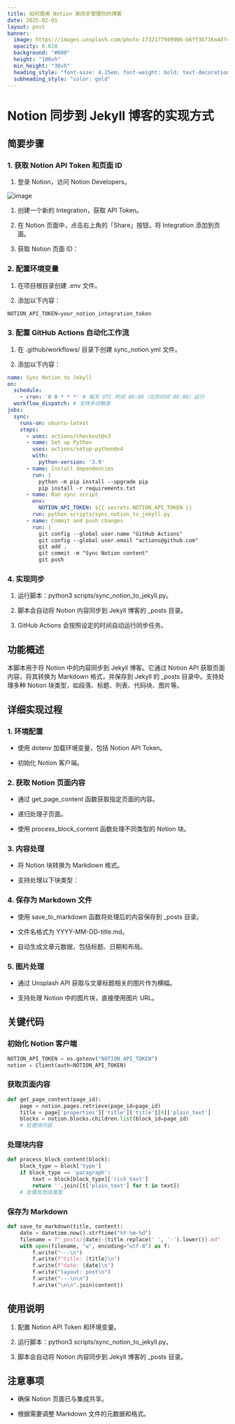 ```yaml
---
title: 如何使用 Notion 来同步管理你的博客
date: 2025-02-01
layout: post
banner:
  image: https://images.unsplash.com/photo-1732177949906-b6ff36716a4d?crop=entropy&cs=tinysrgb&fit=max&fm=jpg&ixid=M3w2OTIwMzJ8MHwxfHJhbmRvbXx8fHx8fHx8fDE3MzgzNzgxMjJ8&ixlib=rb-4.0.3&q=80&w=1080
  opacity: 0.618
  background: "#000"
  height: "100vh"
  min_height: "38vh"
  heading_style: "font-size: 4.25em; font-weight: bold; text-decoration: underline"
  subheading_style: "color: gold"
---
```


# Notion 同步到 Jekyll 博客的实现方式

## 简要步骤

### 1. 获取 Notion API Token 和页面 ID

1. 登录 Notion，访问 Notion Developers。

![image](https://prod-files-secure.s3.us-west-2.amazonaws.com/a7a0cc5a-89b9-4cda-8686-1fba0ca52f40/d19c1afe-dea5-4312-9333-786b0ba83054/image.png?X-Amz-Algorithm=AWS4-HMAC-SHA256&X-Amz-Content-Sha256=UNSIGNED-PAYLOAD&X-Amz-Credential=ASIAZI2LB4662TVYQ6I3%2F20250201%2Fus-west-2%2Fs3%2Faws4_request&X-Amz-Date=20250201T024842Z&X-Amz-Expires=3600&X-Amz-Security-Token=IQoJb3JpZ2luX2VjEML%2F%2F%2F%2F%2F%2F%2F%2F%2F%2FwEaCXVzLXdlc3QtMiJGMEQCIETxOyNBu72k%2FEAWdRAKJs4ziy%2BvdoIioOhIZaE3L4b%2BAiB%2FgASMCyQAYvndG0VCja307xKiKZMGqOmuYJvE95htOSqIBAjK%2F%2F%2F%2F%2F%2F%2F%2F%2F%2F8BEAAaDDYzNzQyMzE4MzgwNSIMLm5ZJjxdwwA810LZKtwDXSUx2HlvS3JBYEiivKdz7zp5dH50QKM73ksR2Hxc5DMH%2BGJ7ibf9rKLBv82HqDJUM8knxAzaAZuvtU5eZlqz0M26d%2FQdIx41725TAnFJ82ZXcmmtZwDhv9pW%2BJS5e4%2BIvVfNeVh9Xj2VqEnswuBD%2BZEOxoT1V%2FEuw4nAsz6q4BfpcqkRzee7rS%2FmC9WlB4Ua8vPjgUZZAZMlNou0g3L8%2FQvms480BjVUouaBHyY5nx5ntlksEUn4UPGX26ygvQWNvbWCJUMv4QS0YJzccCYsvp%2BSBYT8xDZ22odVe8p8f5SgU7MGaIvatsOuIGERt8F2jIcxjoCN5TrrnOIJ3pKsCXIcWwG865Ncj3UeNCPzt03%2FnGjUSLjFnnF1S7MeTs0QD%2BnsQADG1K6gcl7y3q8qw4eTz%2BgzkCLYZArKLiPFYMsVUrTUY4RBYqEvtxgFsiFcIGlm9Zoj%2Bu4BytfkTr3l42EaCVYvTsx%2BV%2BgZoc17b2OydcBEOWqSwwx%2B4LUNttJSZIGXbwf54IrkIzE7ked0R4%2FuqcVA6%2BGicSNcDEe4%2FxP%2BR771S7eGuxHwZmxsdrJ8ohpN8eh25PptqENFbcA1ID2IutNBqEk9hn77o5mKeIn%2BFqCLMLPXOl47rS0wmu71vAY6pgFbn%2FgeM9D%2BwGncT%2FRJWuQCCC3M%2Bq56QZe63jrQxcVMuQEU6hIfSwHFufMs%2FWVKbELUZIeKQKi58SVdHC9kZZnC%2FGibg3XvxuWcgIugzNPJBEq6CtF0C0nZEVHTVk7lh%2F2SxR%2FbSEZdhoxIYGHDbLrvt6sJNlzvqUgatj%2BkbHVrdGtI7Oe99aSLtj8Hn27iONVKBqvm2tN47dfECqn0DAIsh2Xh8r6F&X-Amz-Signature=f769327ce8eb4eebceee1164d9ec4cf601c2eb156c5b44e06a6d4608c078061f&X-Amz-SignedHeaders=host&x-id=GetObject)

1. 创建一个新的 Integration，获取 API Token。

1. 在 Notion 页面中，点击右上角的「Share」按钮，将 Integration 添加到页面。

1. 获取 Notion 页面 ID：


### 2. 配置环境变量

1. 在项目根目录创建 .env 文件。

1. 添加以下内容：

```javascript
NOTION_API_TOKEN=your_notion_integration_token
```

### 3. 配置 GitHub Actions 自动化工作流

1. 在 .github/workflows/ 目录下创建 sync_notion.yml 文件。

1. 添加以下内容：

```yaml
name: Sync Notion to Jekyll
on:
  schedule:
    - cron: '0 0 * * *' # 每天 UTC 时间 00:00（北京时间 08:00）运行
  workflow_dispatch: # 支持手动触发
jobs:
  sync:
    runs-on: ubuntu-latest
    steps:
      - uses: actions/checkout@v3
      - name: Set up Python
        uses: actions/setup-python@v4
        with:
          python-version: '3.9'
      - name: Install dependencies
        run: |
          python -m pip install --upgrade pip
          pip install -r requirements.txt
      - name: Run sync script
        env:
          NOTION_API_TOKEN: ${{ secrets.NOTION_API_TOKEN }}
        run: python scripts/sync_notion_to_jekyll.py
      - name: Commit and push changes
        run: |
          git config --global user.name "GitHub Actions"
          git config --global user.email "actions@github.com"
          git add .
          git commit -m "Sync Notion content"
          git push
```

### 4. 实现同步

1. 运行脚本：python3 scripts/sync_notion_to_jekyll.py。

1. 脚本会自动将 Notion 内容同步到 Jekyll 博客的 _posts 目录。

1. GitHub Actions 会按照设定的时间自动运行同步任务。

## 功能概述

本脚本用于将 Notion 中的内容同步到 Jekyll 博客。它通过 Notion API 获取页面内容，将其转换为 Markdown 格式，并保存到 Jekyll 的 _posts 目录中。支持处理多种 Notion 块类型，如段落、标题、列表、代码块、图片等。

## 详细实现过程

### 1. 环境配置

- 使用 dotenv 加载环境变量，包括 Notion API Token。

- 初始化 Notion 客户端。

### 2. 获取 Notion 页面内容

- 通过 get_page_content 函数获取指定页面的内容。

- 递归处理子页面。

- 使用 process_block_content 函数处理不同类型的 Notion 块。

### 3. 内容处理

- 将 Notion 块转换为 Markdown 格式。

- 支持处理以下块类型：


### 4. 保存为 Markdown 文件

- 使用 save_to_markdown 函数将处理后的内容保存到 _posts 目录。

- 文件名格式为 YYYY-MM-DD-title.md。

- 自动生成文章元数据，包括标题、日期和布局。

### 5. 图片处理

- 通过 Unsplash API 获取与文章标题相关的图片作为横幅。

- 支持处理 Notion 中的图片块，直接使用图片 URL。

## 关键代码

### 初始化 Notion 客户端

```python
NOTION_API_TOKEN = os.getenv("NOTION_API_TOKEN")
notion = Client(auth=NOTION_API_TOKEN)
```

### 获取页面内容

```python
def get_page_content(page_id):
    page = notion.pages.retrieve(page_id=page_id)
    title = page['properties']['title']['title'][0]['plain_text']
    blocks = notion.blocks.children.list(block_id=page_id)
    # 处理块内容
```

### 处理块内容

```python
def process_block_content(block):
    block_type = block['type']
    if block_type == 'paragraph':
        text = block[block_type]['rich_text']
        return ''.join([t['plain_text'] for t in text])
    # 处理其他块类型
```

### 保存为 Markdown

```python
def save_to_markdown(title, content):
    date = datetime.now().strftime("%Y-%m-%d")
    filename = f"_posts/{date}-{title.replace(' ', '-').lower()}.md"
    with open(filename, "w", encoding="utf-8") as f:
        f.write("---\n")
        f.write(f"title: {title}\n")
        f.write(f"date: {date}\n")
        f.write("layout: post\n")
        f.write("---\n\n")
        f.write("\n\n".join(content))
```

## 使用说明

1. 配置 Notion API Token 和环境变量。

1. 运行脚本：python3 scripts/sync_notion_to_jekyll.py。

1. 脚本会自动将 Notion 内容同步到 Jekyll 博客的 _posts 目录。

## 注意事项

- 确保 Notion 页面已与集成共享。

- 根据需要调整 Markdown 文件的元数据和格式。